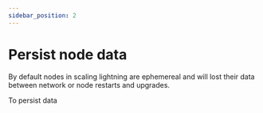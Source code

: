 ```yaml
---
sidebar_position: 2
---
```


# Persist node data

By default nodes in scaling lightning are ephemereal and will lost their data between network or node restarts and upgrades.

To persist data
